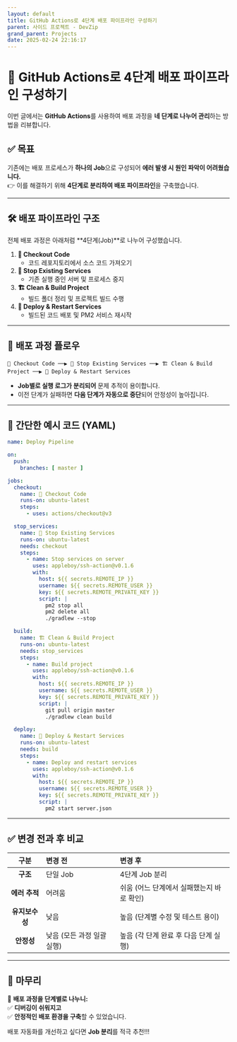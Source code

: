 ```yaml
---
layout: default
title: GitHub Actions로 4단계 배포 파이프라인 구성하기
parent: 사이드 프로젝트 - DevZip
grand_parent: Projects
date: 2025-02-24 22:16:17
---
```


# 🚀 GitHub Actions로 4단계 배포 파이프라인 구성하기

이번 글에서는 **GitHub Actions**를 사용하여 배포 과정을 **네 단계로 나누어 관리**하는 방법을 리뷰합니다.

## ✅ **목표**  
기존에는 배포 프로세스가 **하나의 Job**으로 구성되어 **에러 발생 시 원인 파악이 어려웠습니다.**  
👉 이를 해결하기 위해 **4단계로 분리하여 배포 파이프라인**을 구축했습니다.

---

## 🛠️ **배포 파이프라인 구조**

전체 배포 과정은 아래처럼 **4단계(Job)**로 나누어 구성했습니다.

1. **📝 Checkout Code**  
   - 코드 레포지토리에서 소스 코드 가져오기  
2. **🛑 Stop Existing Services**  
   - 기존 실행 중인 서버 및 프로세스 중지  
3. **🏗️ Clean & Build Project**  
   - 빌드 폴더 정리 및 프로젝트 빌드 수행  
4. **🚀 Deploy & Restart Services**  
   - 빌드된 코드 배포 및 PM2 서비스 재시작  

---

## 🎯 **배포 과정 플로우**

```plaintext
📝 Checkout Code ──▶ 🛑 Stop Existing Services ──▶ 🏗️ Clean & Build Project ──▶ 🚀 Deploy & Restart Services
```

- **Job별로 실행 로그가 분리되어** 문제 추적이 용이합니다.  
- 이전 단계가 실패하면 **다음 단계가 자동으로 중단**되어 안정성이 높아집니다.  

---

## 📝 **간단한 예시 코드 (YAML)**

```yaml
name: Deploy Pipeline

on:
  push:
    branches: [ master ]

jobs:
  checkout:
    name: 📝 Checkout Code
    runs-on: ubuntu-latest
    steps:
      - uses: actions/checkout@v3

  stop_services:
    name: 🛑 Stop Existing Services
    runs-on: ubuntu-latest
    needs: checkout
    steps:
      - name: Stop services on server
        uses: appleboy/ssh-action@v0.1.6
        with:
          host: ${{ secrets.REMOTE_IP }}
          username: ${{ secrets.REMOTE_USER }}
          key: ${{ secrets.REMOTE_PRIVATE_KEY }}
          script: |
            pm2 stop all
            pm2 delete all
            ./gradlew --stop

  build:
    name: 🏗️ Clean & Build Project
    runs-on: ubuntu-latest
    needs: stop_services
    steps:
      - name: Build project
        uses: appleboy/ssh-action@v0.1.6
        with:
          host: ${{ secrets.REMOTE_IP }}
          username: ${{ secrets.REMOTE_USER }}
          key: ${{ secrets.REMOTE_PRIVATE_KEY }}
          script: |
            git pull origin master
            ./gradlew clean build

  deploy:
    name: 🚀 Deploy & Restart Services
    runs-on: ubuntu-latest
    needs: build
    steps:
      - name: Deploy and restart services
        uses: appleboy/ssh-action@v0.1.6
        with:
          host: ${{ secrets.REMOTE_IP }}
          username: ${{ secrets.REMOTE_USER }}
          key: ${{ secrets.REMOTE_PRIVATE_KEY }}
          script: |
            pm2 start server.json
```

---

## ✅ **변경 전과 후 비교**

| 구분 | 변경 전 | 변경 후 |
|:---:|:---|:---|
| **구조** | 단일 Job | 4단계 Job 분리 |
| **에러 추적** | 어려움 | 쉬움 (어느 단계에서 실패했는지 바로 확인) |
| **유지보수성** | 낮음 | 높음 (단계별 수정 및 테스트 용이) |
| **안정성** | 낮음 (모든 과정 일괄 실행) | 높음 (각 단계 완료 후 다음 단계 실행) |

---

## 🚀 **마무리**

🔑 **배포 과정을 단계별로 나누니:**  
✅ **디버깅이 쉬워지고**  
✅ **안정적인 배포 환경을 구축**할 수 있었습니다.

배포 자동화를 개선하고 싶다면 **Job 분리**를 적극 추천!!!
